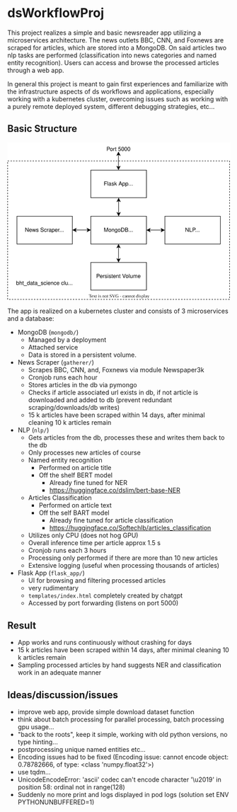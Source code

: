 # dsWorkflowProj

This project realizes a simple and basic newsreader app utilizing a microservices architecture.
The news outlets BBC, CNN, and Foxnews are scraped for articles, which are stored into a MongoDB.
On said articles two nlp tasks are performed (classification into news categories and named entity recognition).
Users can access and browse the processed articles through a web app.  

In general this project is meant to gain first experiences and familiarize with the infrastructure aspects of ds workflows and applications, especially working with a kubernetes cluster, overcoming issues such as working with a purely remote deployed system, different debugging strategies, etc... 
 

## Basic Structure
![basic project structure](doc/architecture_overview.drawio.svg)  

The app is realized on a kubernetes cluster and consists of 3 microservices and a database:
- MongoDB (`mongodb/`)
  -  Managed by a deployment
  -  Attached service
  -  Data is stored in a persistent volume.
-  News Scraper (`gatherer/`)
   -  Scrapes BBC, CNN, and, Foxnews via module Newspaper3k
   -  Cronjob runs each hour
   -  Stores articles in the db via pymongo
   -  Checks if article associated url exists in db, if not article is downloaded and added to db (prevent redundant scraping/downloads/db writes)
   -  15 k articles have been scraped within 14 days, after minimal cleaning 10 k articles remain
-  NLP (`nlp/`)
   -  Gets articles from the db, processes these and writes them back to the db
   -  Only processes new articles of course
   -  Named entity recognition
      -  Performed on article title
      -  Off the shelf BERT model
         - Already fine tuned for NER
         - https://huggingface.co/dslim/bert-base-NER
   -  Articles Classification
      -  Performed on article text
      -  Off the self BART model
         -  Already fine tuned for article classification
         -  https://huggingface.co/Softechlb/articles_classification
   -  Utilizes only CPU (does not hog GPU)
   -  Overall inference time per article approx 1.5 s
   -  Cronjob runs each 3 hours
   -  Processing only performed if there are more than 10 new articles
   -  Extensive logging (useful when processing thousands of articles)
-  Flask App (`flask_app/`)
   -  UI for browsing and filtering processed articles
   -  very rudimentary
   -  `templates/index.html` completely created by chatgpt
   -  Accessed by port forwarding (listens on port 5000)

## Result
- App works and runs continuously without crashing for days
- 15 k articles have been scraped within 14 days, after minimal cleaning 10 k articles remain
- Sampling processed articles by hand suggests NER and classification work in an adequate manner


## Ideas/discussion/issues
- improve web app, provide simple download dataset function
- think about batch processing for parallel processing, batch processing gpu usage...
- "back to the roots", keep it simple, working with old python versions, no type hinting...
- postprocessing unique named entities etc...
- Encoding issues had to be fixed (Encoding issue: cannot encode object: 0.78782666, of type: <class 'numpy.float32'>)
- use tqdm...
- UnicodeEncodeError: 'ascii' codec can't encode character '\u2019' in position 58: ordinal not in range(128)
- Suddenly no more print and logs displayed in pod logs (solution set ENV PYTHONUNBUFFERED=1)